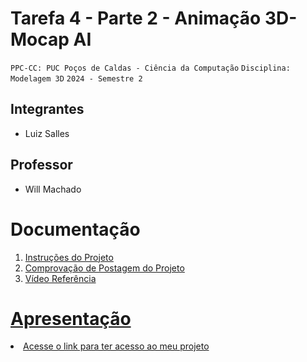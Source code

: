 # Tarefa 4 - Parte 2 -  Animação 3D- Mocap AI 

`PPC-CC: PUC Poços de Caldas - Ciência da Computação`
`Disciplina: Modelagem 3D`
`2024 - Semestre 2`

## Integrantes

- Luiz Salles

## Professor

- Will Machado

# Documentação

<ol>
<li><a href="src/README.md"> Instruções do Projeto
<li><a href="src/Site_ROKOKO.mp4"> Comprovação de Postagem do Projeto
<li><a href="src/dance_InspiredBy.mp4"> Vídeo Referência
</ol>


# Apresentação

<li><a href="presentation/README.md"> Acesse o link para ter acesso ao meu projeto</a></li>
